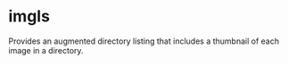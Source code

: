 # imgls
Provides an augmented directory listing that includes a thumbnail of each image in a directory.
